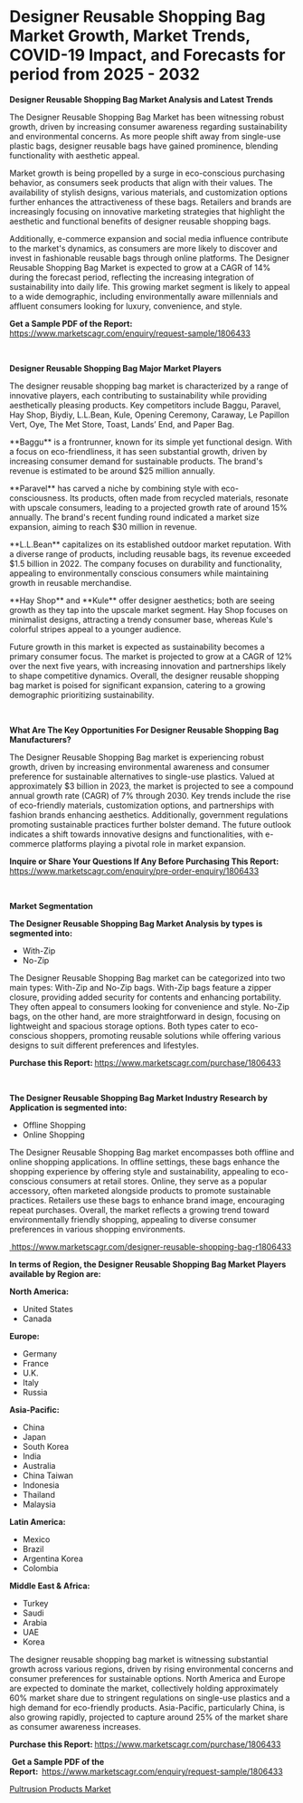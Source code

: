 <p><h1>Designer Reusable Shopping Bag Market Growth, Market Trends, COVID-19 Impact, and Forecasts for period from 2025 - 2032</h1></p><p><strong>Designer Reusable Shopping Bag Market Analysis and Latest Trends</strong></p>
<p><p>The Designer Reusable Shopping Bag Market has been witnessing robust growth, driven by increasing consumer awareness regarding sustainability and environmental concerns. As more people shift away from single-use plastic bags, designer reusable bags have gained prominence, blending functionality with aesthetic appeal. </p><p>Market growth is being propelled by a surge in eco-conscious purchasing behavior, as consumers seek products that align with their values. The availability of stylish designs, various materials, and customization options further enhances the attractiveness of these bags. Retailers and brands are increasingly focusing on innovative marketing strategies that highlight the aesthetic and functional benefits of designer reusable shopping bags.</p><p>Additionally, e-commerce expansion and social media influence contribute to the market's dynamics, as consumers are more likely to discover and invest in fashionable reusable bags through online platforms. The Designer Reusable Shopping Bag Market is expected to grow at a CAGR of 14% during the forecast period, reflecting the increasing integration of sustainability into daily life. This growing market segment is likely to appeal to a wide demographic, including environmentally aware millennials and affluent consumers looking for luxury, convenience, and style.</p></p>
<p><strong>Get a Sample PDF of the Report:&nbsp;</strong> <a href="https://www.marketscagr.com/enquiry/request-sample/1806433?utm_campaign=3368&utm_medium=2&utm_source=Github&utm_content=ia&utm_term=05042025&utm_id=designer-reusable-shopping-bag">https://www.marketscagr.com/enquiry/request-sample/1806433</a></p>
<p>&nbsp;</p>
<p><strong>Designer Reusable Shopping Bag Major Market Players</strong></p>
<p><p>The designer reusable shopping bag market is characterized by a range of innovative players, each contributing to sustainability while providing aesthetically pleasing products. Key competitors include Baggu, Paravel, Hay Shop, Biydiy, L.L.Bean, Kule, Opening Ceremony, Caraway, Le Papillon Vert, Oye, The Met Store, Toast, Lands’ End, and Paper Bag.</p><p>**Baggu** is a frontrunner, known for its simple yet functional design. With a focus on eco-friendliness, it has seen substantial growth, driven by increasing consumer demand for sustainable products. The brand's revenue is estimated to be around $25 million annually.</p><p>**Paravel** has carved a niche by combining style with eco-consciousness. Its products, often made from recycled materials, resonate with upscale consumers, leading to a projected growth rate of around 15% annually. The brand's recent funding round indicated a market size expansion, aiming to reach $30 million in revenue.</p><p>**L.L.Bean** capitalizes on its established outdoor market reputation. With a diverse range of products, including reusable bags, its revenue exceeded $1.5 billion in 2022. The company focuses on durability and functionality, appealing to environmentally conscious consumers while maintaining growth in reusable merchandise.</p><p>**Hay Shop** and **Kule** offer designer aesthetics; both are seeing growth as they tap into the upscale market segment. Hay Shop focuses on minimalist designs, attracting a trendy consumer base, whereas Kule's colorful stripes appeal to a younger audience.</p><p>Future growth in this market is expected as sustainability becomes a primary consumer focus. The market is projected to grow at a CAGR of 12% over the next five years, with increasing innovation and partnerships likely to shape competitive dynamics. Overall, the designer reusable shopping bag market is poised for significant expansion, catering to a growing demographic prioritizing sustainability.</p></p>
<p>&nbsp;</p>
<p><strong>What Are The Key Opportunities For Designer Reusable Shopping Bag Manufacturers?</strong></p>
<p><p>The Designer Reusable Shopping Bag market is experiencing robust growth, driven by increasing environmental awareness and consumer preference for sustainable alternatives to single-use plastics. Valued at approximately $3 billion in 2023, the market is projected to see a compound annual growth rate (CAGR) of 7% through 2030. Key trends include the rise of eco-friendly materials, customization options, and partnerships with fashion brands enhancing aesthetics. Additionally, government regulations promoting sustainable practices further bolster demand. The future outlook indicates a shift towards innovative designs and functionalities, with e-commerce platforms playing a pivotal role in market expansion.</p></p>
<p><strong>Inquire or Share Your Questions If Any Before Purchasing This Report:</strong> <a href="https://www.marketscagr.com/enquiry/pre-order-enquiry/1806433?utm_campaign=3368&utm_medium=2&utm_source=Github&utm_content=ia&utm_term=05042025&utm_id=designer-reusable-shopping-bag">https://www.marketscagr.com/enquiry/pre-order-enquiry/1806433</a></p>
<p>&nbsp;</p>
<p><strong>Market Segmentation</strong></p>
<p><strong>The Designer Reusable Shopping Bag Market Analysis by types is segmented into:</strong></p>
<p><ul><li>With-Zip</li><li>No-Zip</li></ul></p>
<p><p>The Designer Reusable Shopping Bag market can be categorized into two main types: With-Zip and No-Zip bags. With-Zip bags feature a zipper closure, providing added security for contents and enhancing portability. They often appeal to consumers looking for convenience and style. No-Zip bags, on the other hand, are more straightforward in design, focusing on lightweight and spacious storage options. Both types cater to eco-conscious shoppers, promoting reusable solutions while offering various designs to suit different preferences and lifestyles.</p></p>
<p><strong>Purchase this Report:&nbsp;</strong><a href="https://www.marketscagr.com/purchase/1806433?utm_campaign=3368&utm_medium=2&utm_source=Github&utm_content=ia&utm_term=05042025&utm_id=designer-reusable-shopping-bag">https://www.marketscagr.com/purchase/1806433</a></p>
<p>&nbsp;</p>
<p><strong>The Designer Reusable Shopping Bag Market Industry Research by Application is segmented into:</strong></p>
<p><ul><li>Offline Shopping</li><li>Online Shopping</li></ul></p>
<p><p>The Designer Reusable Shopping Bag market encompasses both offline and online shopping applications. In offline settings, these bags enhance the shopping experience by offering style and sustainability, appealing to eco-conscious consumers at retail stores. Online, they serve as a popular accessory, often marketed alongside products to promote sustainable practices. Retailers use these bags to enhance brand image, encouraging repeat purchases. Overall, the market reflects a growing trend toward environmentally friendly shopping, appealing to diverse consumer preferences in various shopping environments.</p></p>
<p><a href="https://www.marketscagr.com/designer-reusable-shopping-bag-r1806433?utm_campaign=3368&utm_medium=2&utm_source=Github&utm_content=ia&utm_term=05042025&utm_id=designer-reusable-shopping-bag">&nbsp;https://www.marketscagr.com/designer-reusable-shopping-bag-r1806433</a></p>
<p><strong>In terms of Region, the Designer Reusable Shopping Bag Market Players available by Region are:</strong></p>
<p>
    <p> <strong> North America: </strong>
        <ul>
            <li>United States</li>
            <li>Canada</li>
        </ul>
        </p> 
    <p> <strong> Europe: </strong>
        <ul>
            <li>Germany</li>
            <li>France</li>
            <li>U.K.</li>
            <li>Italy</li>
            <li>Russia</li>
        </ul>
        </p> 
    <p> <strong> Asia-Pacific: </strong>
        <ul>
            <li>China</li>
            <li>Japan</li>
            <li>South Korea</li>
            <li>India</li>
            <li>Australia</li>
            <li>China Taiwan</li>
            <li>Indonesia</li>
            <li>Thailand</li>
            <li>Malaysia</li>
        </ul>
        </p> 
    <p> <strong> Latin America: </strong>
        <ul>
            <li>Mexico</li>
            <li>Brazil</li>
            <li>Argentina Korea</li>
            <li>Colombia</li>
        </ul>
        </p> 
    <p> <strong> Middle East & Africa: </strong>
        <ul>
            <li>Turkey</li>
            <li>Saudi</li>
            <li>Arabia</li>
            <li>UAE</li>
            <li>Korea</li>
        </ul>
    </p>
    </p>
<p><p>The designer reusable shopping bag market is witnessing substantial growth across various regions, driven by rising environmental concerns and consumer preferences for sustainable options. North America and Europe are expected to dominate the market, collectively holding approximately 60% market share due to stringent regulations on single-use plastics and a high demand for eco-friendly products. Asia-Pacific, particularly China, is also growing rapidly, projected to capture around 25% of the market share as consumer awareness increases.</p></p>
<p><strong>Purchase this Report: </strong><a href="https://www.marketscagr.com/purchase/1806433?utm_campaign=3368&utm_medium=2&utm_source=Github&utm_content=ia&utm_term=05042025&utm_id=designer-reusable-shopping-bag">https://www.marketscagr.com/purchase/1806433</a></p>
<p>&nbsp;<strong>Get a Sample PDF of the Report:&nbsp;&nbsp;</strong><a href="https://www.marketscagr.com/enquiry/request-sample/1806433?utm_campaign=3368&utm_medium=2&utm_source=Github&utm_content=ia&utm_term=05042025&utm_id=designer-reusable-shopping-bag">https://www.marketscagr.com/enquiry/request-sample/1806433</a></p>
<p><strong></strong></p>
<p><p><a href="https://github.com/debowflaggqw/Market-Research-Report-List-1/blob/main/pultrusion-products-market.md?utm_campaign=3368&utm_medium=2&utm_source=Github&utm_content=ia&utm_term=05042025&utm_id=designer-reusable-shopping-bag">Pultrusion Products Market</a></p></p>